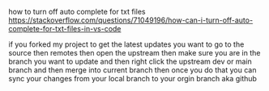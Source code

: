 how to turn off auto complete for txt files
https://stackoverflow.com/questions/71049196/how-can-i-turn-off-auto-complete-for-txt-files-in-vs-code

if you forked my project to get the latest updates you want to go to the source then remotes then open the upstream then make sure you are in the branch you want to update and then right click the upstream dev or main branch and then merge into current branch then once you do that you can sync your changes from your local branch to your orgin branch aka github